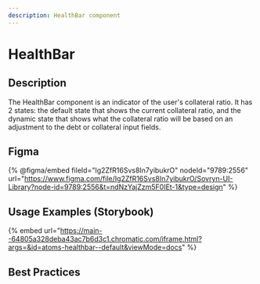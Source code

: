 ```yaml
---
description: HealthBar component
---
```


# HealthBar

## Description

The HealthBar component is an indicator of the user's collateral ratio. It has 2 states: the default state that shows the current collateral ratio, and the dynamic state that shows what the collateral ratio will be based on an adjustment to the debt or collateral input fields.

## Figma

{% @figma/embed fileId="Ig2ZfR16Svs8In7yibukrO" nodeId="9789:2556" url="https://www.figma.com/file/Ig2ZfR16Svs8In7yibukrO/Sovryn-UI-Library?node-id=9789:2556&t=ndNzYajZzm5F0IEt-1&type=design" %}

## Usage Examples (Storybook)

{% embed url="https://main--64805a328deba43ac7b6d3c1.chromatic.com/iframe.html?args=&id=atoms-healthbar--default&viewMode=docs" %}

## Best Practices
